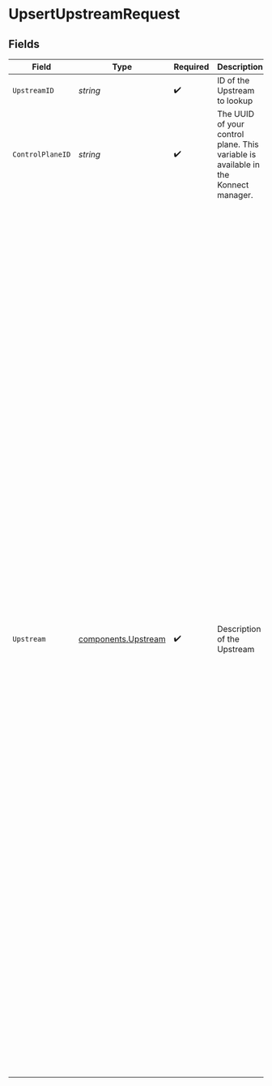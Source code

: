 # UpsertUpstreamRequest


## Fields

| Field                                                                                                                                                                                                                                                                                                                                                                                                                                                                                                                                                                                                                                                                                                                                                                                                                                                                                    | Type                                                                                                                                                                                                                                                                                                                                                                                                                                                                                                                                                                                                                                                                                                                                                                                                                                                                                     | Required                                                                                                                                                                                                                                                                                                                                                                                                                                                                                                                                                                                                                                                                                                                                                                                                                                                                                 | Description                                                                                                                                                                                                                                                                                                                                                                                                                                                                                                                                                                                                                                                                                                                                                                                                                                                                              | Example                                                                                                                                                                                                                                                                                                                                                                                                                                                                                                                                                                                                                                                                                                                                                                                                                                                                                  |
| ---------------------------------------------------------------------------------------------------------------------------------------------------------------------------------------------------------------------------------------------------------------------------------------------------------------------------------------------------------------------------------------------------------------------------------------------------------------------------------------------------------------------------------------------------------------------------------------------------------------------------------------------------------------------------------------------------------------------------------------------------------------------------------------------------------------------------------------------------------------------------------------- | ---------------------------------------------------------------------------------------------------------------------------------------------------------------------------------------------------------------------------------------------------------------------------------------------------------------------------------------------------------------------------------------------------------------------------------------------------------------------------------------------------------------------------------------------------------------------------------------------------------------------------------------------------------------------------------------------------------------------------------------------------------------------------------------------------------------------------------------------------------------------------------------- | ---------------------------------------------------------------------------------------------------------------------------------------------------------------------------------------------------------------------------------------------------------------------------------------------------------------------------------------------------------------------------------------------------------------------------------------------------------------------------------------------------------------------------------------------------------------------------------------------------------------------------------------------------------------------------------------------------------------------------------------------------------------------------------------------------------------------------------------------------------------------------------------- | ---------------------------------------------------------------------------------------------------------------------------------------------------------------------------------------------------------------------------------------------------------------------------------------------------------------------------------------------------------------------------------------------------------------------------------------------------------------------------------------------------------------------------------------------------------------------------------------------------------------------------------------------------------------------------------------------------------------------------------------------------------------------------------------------------------------------------------------------------------------------------------------- | ---------------------------------------------------------------------------------------------------------------------------------------------------------------------------------------------------------------------------------------------------------------------------------------------------------------------------------------------------------------------------------------------------------------------------------------------------------------------------------------------------------------------------------------------------------------------------------------------------------------------------------------------------------------------------------------------------------------------------------------------------------------------------------------------------------------------------------------------------------------------------------------- |
| `UpstreamID`                                                                                                                                                                                                                                                                                                                                                                                                                                                                                                                                                                                                                                                                                                                                                                                                                                                                             | *string*                                                                                                                                                                                                                                                                                                                                                                                                                                                                                                                                                                                                                                                                                                                                                                                                                                                                                 | :heavy_check_mark:                                                                                                                                                                                                                                                                                                                                                                                                                                                                                                                                                                                                                                                                                                                                                                                                                                                                       | ID of the Upstream to lookup                                                                                                                                                                                                                                                                                                                                                                                                                                                                                                                                                                                                                                                                                                                                                                                                                                                             | 426d620c-7058-4ae6-aacc-f85a3204a2c5                                                                                                                                                                                                                                                                                                                                                                                                                                                                                                                                                                                                                                                                                                                                                                                                                                                     |
| `ControlPlaneID`                                                                                                                                                                                                                                                                                                                                                                                                                                                                                                                                                                                                                                                                                                                                                                                                                                                                         | *string*                                                                                                                                                                                                                                                                                                                                                                                                                                                                                                                                                                                                                                                                                                                                                                                                                                                                                 | :heavy_check_mark:                                                                                                                                                                                                                                                                                                                                                                                                                                                                                                                                                                                                                                                                                                                                                                                                                                                                       | The UUID of your control plane. This variable is available in the Konnect manager.                                                                                                                                                                                                                                                                                                                                                                                                                                                                                                                                                                                                                                                                                                                                                                                                       | 9524ec7d-36d9-465d-a8c5-83a3c9390458                                                                                                                                                                                                                                                                                                                                                                                                                                                                                                                                                                                                                                                                                                                                                                                                                                                     |
| `Upstream`                                                                                                                                                                                                                                                                                                                                                                                                                                                                                                                                                                                                                                                                                                                                                                                                                                                                               | [components.Upstream](../../models/components/upstream.md)                                                                                                                                                                                                                                                                                                                                                                                                                                                                                                                                                                                                                                                                                                                                                                                                                               | :heavy_check_mark:                                                                                                                                                                                                                                                                                                                                                                                                                                                                                                                                                                                                                                                                                                                                                                                                                                                                       | Description of the Upstream                                                                                                                                                                                                                                                                                                                                                                                                                                                                                                                                                                                                                                                                                                                                                                                                                                                              | {<br/>"algorithm": "round-robin",<br/>"hash_fallback": "none",<br/>"hash_on": "none",<br/>"hash_on_cookie_path": "/",<br/>"healthchecks": {<br/>"active": {<br/>"concurrency": 10,<br/>"healthy": {<br/>"http_statuses": [<br/>200,<br/>302<br/>],<br/>"interval": 0,<br/>"successes": 0<br/>},<br/>"http_path": "/",<br/>"https_verify_certificate": true,<br/>"timeout": 1,<br/>"type": "http",<br/>"unhealthy": {<br/>"http_failures": 0,<br/>"http_statuses": [<br/>429,<br/>404,<br/>500,<br/>501,<br/>502,<br/>503,<br/>504,<br/>505<br/>],<br/>"interval": 0,<br/>"tcp_failures": 0,<br/>"timeouts": 0<br/>}<br/>},<br/>"passive": {<br/>"healthy": {<br/>"http_statuses": [<br/>200,<br/>201,<br/>202,<br/>203,<br/>204,<br/>205,<br/>206,<br/>207,<br/>208,<br/>226,<br/>300,<br/>301,<br/>302,<br/>303,<br/>304,<br/>305,<br/>306,<br/>307,<br/>308<br/>],<br/>"successes": 0<br/>},<br/>"type": "http",<br/>"unhealthy": {<br/>"http_failures": 0,<br/>"http_statuses": [<br/>429,<br/>500,<br/>503<br/>],<br/>"tcp_failures": 0,<br/>"timeouts": 0<br/>}<br/>},<br/>"threshold": 0<br/>},<br/>"id": "6eed5e9c-5398-4026-9a4c-d48f18a2431e",<br/>"name": "api.example.internal",<br/>"slots": 10000<br/>} |